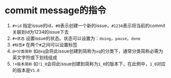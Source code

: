 # commit message的指令

1. `#+id` 指定issue的id，`#0`表示创建一个新的issue，`#1234`表示将当前的commit关联到id为1234的issue下去
2. `#+状态` 设置issue的状态。状态可以设置为：`doing`，`pause`，`done`
3. `#标签#` 在两个`#`之间可以设置标签
4. `@+分类简称` 如`@xq`会将此issue创建到简称为`xq`的分类下，通常分类简称必需为英文字符或下划线组成
5. `!+版本简称` 如`!1_0`会将此issue创建到简称为`1_0`的版本下，在此例中，`1_0`对应的版本是`V1.0`